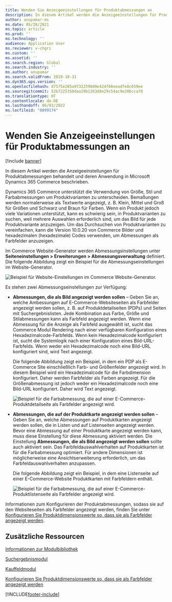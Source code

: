 ```yaml
---
title: Wenden Sie Anzeigeeinstellungen für Produktabmessungen an
description: In diesem Artikel werden die Anzeigeeinstellungen für Produktabmessungen behandelt und deren Anwendung in Microsoft Dynamics 365 Commerce beschrieben.
author: anupamar-ms
ms.date: 05/28/2021
ms.topic: article
ms.prod: ''
ms.technology: ''
audience: Application User
ms.reviewer: v-chgri
ms.custom: ''
ms.assetid: ''
ms.search.region: Global
ms.search.industry: ''
ms.author: anupamar
ms.search.validFrom: 2019-10-31
ms.dyn365.ops.version: ''
ms.openlocfilehash: d7575e205a9732259b00e424f66eeadfe8c659ee
ms.sourcegitcommit: 52b7225350daa29b1263d8e29c54ac9e20bcca70
ms.translationtype: HT
ms.contentlocale: de-DE
ms.lasthandoff: 06/03/2022
ms.locfileid: "8899174"
---
```

# <a name="apply-display-settings-for-product-dimensions"></a>Wenden Sie Anzeigeeinstellungen für Produktabmessungen an

[!include [banner](includes/banner.md)]


In diesem Artikel werden die Anzeigeeinstellungen für Produktabmessungen behandelt und deren Anwendung in Microsoft Dynamics 365 Commerce beschrieben.

Dynamics 365 Commerce unterstützt die Verwendung von Größe, Stil und Farbabmessungen um Produktvarianten zu unterscheiden. Bemaßungen werden normalerweise als Textwerte angezeigt, z. B. Klein, Mittel und Groß für Größen und Schwarz und Braun für Farben. Wenn ein Produkt jedoch viele Variationen unterstützt, kann es schwierig sein, in Produktvarianten zu suchen, weil mehrere Auswahlen erforderlich sind, um das Bild für jede Produktvariante anzuzeigen. Um das Durchsuchen von Produktvarianten zu vereinfachen, kann die Version 10.0.20 von Commerce Bilder und hexadezimalen (hexadezimale) Codes verwenden, um Abmessungen als Farbfelder anzuzeigen.

Im Commerce Website-Generator werden Abmessungsinstellungen unter **Seiteneinstellungen \> Erweiterungen \> Abmessungsverwaltung** definiert. Die folgende Abbildung zeigt ein Beispiel für die Abmessungseinstellungen im Website-Generator.

![Beispiel für Website-Einstellungen im Commerce Website-Generator.](./dev-itpro/media/swatch_site_settings.PNG)

Es stehen zwei Abmessungseinstellungen zur Verfügung:

- **Abmessungen, die als Bild angezeigt werden sollen** – Geben Sie an, welche Ambessungen auf E-Commerce-Websiteseiten als Farbfelder angezeigt werden sollen, z. B. auf Produktdetailseiten (PDPs) und Seiten mit Suchergebnislisten. Jede Kombination aus Farbe, Größe und Stilabmessungen kann als Farbfeld angezeigt werden. Wenn eine Abmessung für die Anzeige als Farbfeld ausgewählt ist, sucht das Commerce Modul Rendering nach einer verfügbaren Konfiguration eines Hexadezimalcode-Farbfelds. Wenn kein Hexadezimalcode konfiguriert ist, sucht die Systemlogik nach einer Konfiguration eines Bild-URL-Farbfelds. Wenn weder ein Hexadezimalcode noch eine Bild-URL konfiguriert sind, wird Text angezeigt.

    Die folgende Abbildung zeigt ein Beispiel, in dem ein PDP als E-Commerce Site einschließlich Farb- und Größenfelder angezeigt wird. In diesem Beispiel wird ein Hexadezimalcode für die Farbdimension konfiguriert. Daher werden Farbfelder als Farben angezeigt. Für die Größenabmessung ist jedoch weder ein Hexadezimalcode noch eine Bild-URL konfiguriert. Daher wird Text angezeigt.

    ![Beispiel für die Farbabmessung, die auf einer E-Commerce-Produktdetailseite als Farbfelder angezeigt wird.](./dev-itpro/media/swatch_pdp.png)

- **Abmessungen, die auf der Produktkarte angezeigt werden sollen** – Geben Sie an, welche Abmessungen auf Produktkarten angezeigt werden sollen, die in Listen und auf Listenseiten angezeigt werden. Bevor eine Abmessung auf einer Produktkarte angezeigt werden kann, muss diese Einstellung für diese Abmessung aktiviert werden. Die Einstellung **Abmessungen, die als Bild angezeigt werden sollen** sollte auch aktiviert sein. Das Farbfeldauswahlverhalten auf Produktkarten ist für die Farbabmessung optimiert. Für andere Dimensionen ist möglicherweise eine Ansichtserweiterung erforderlich, um das Farbfeldauswahlverhalten anzupassen.

    Die folgende Abbildung zeigt ein Beispiel, in dem eine Listenseite auf einer E-Commerce-Website Produktkarten mit Farbfeldern enthält.

    ![Beispiel für die Farbabmessung, die auf einer E-Commerce-Produktlistenseite als Farbfelder angezeigt wird.](./dev-itpro/media/swatch_searchresults.PNG)

Informationen zum Konfigurieren der Produktabmessungen, sodass sie auf den Websiteseiten als Farbfelder angezeigt werden, finden Sie unter [Konfigurieren Sie Produktdimensionswerte so, dass sie als Farbfelder angezeigt werden](./dev-itpro/dimensions-swatch.md).

## <a name="additional-resources"></a>Zusätzliche Ressourcen

[Informationen zur Modulbibliothek](starter-kit-overview.md)

[Suchergebnismodul](search-result-module.md)

[Kauffeldmodul](add-buy-box.md)

[Konfigurieren Sie Produktdimensionswerte so, dass sie als Farbfelder angezeigt werden](./dev-itpro/dimensions-swatch.md)

[!INCLUDE[footer-include](../includes/footer-banner.md)]
